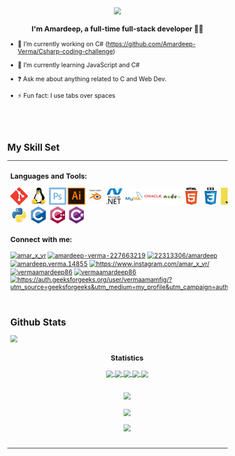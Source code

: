 <div align="center">
<img src="https://miro.medium.com/v2/resize:fit:1280/1*MmLp2x6cMbr27HdRI9OSTg.gif" align="center" style="width: 50%" />
</div>  
  

### <div align="center">I'm Amardeep, a full-time full-stack  developer 👨‍💻</div>  
  

- 🔭 I’m currently working on C# (https://github.com/Amardeep-Verma/Csharp-coding-challenge)  
  

- 🌱 I’m currently learning JavaScript and C#  
  

- ❓ Ask me about anything related to C and Web Dev.  
  

- ⚡ Fun fact: I use tabs over spaces  
  

![]()  
  

<br/>  


## My Skill Set  
<table><tr><td valign="top" width="33%">



</div><h3 align="left">Languages and Tools:</h3>
<p align="left">
<img src="https://raw.githubusercontent.com/teamedwardforever/Readme-Generator/71f25dd8b98329b168142a6b782a107b75eab178/svg/Skills/Other/git-scm-icon.svg" alt="Git" width="40" height="40"/>
<img src="https://raw.githubusercontent.com/teamedwardforever/Readme-Generator/71f25dd8b98329b168142a6b782a107b75eab178/svg/Skills/Other/linux-original.svg" alt="Linux" width="40" height="40"/>
<img src="https://raw.githubusercontent.com/teamedwardforever/Readme-Generator/71f25dd8b98329b168142a6b782a107b75eab178/svg/Skills/Software/photoshop-line.svg" alt="Photoshop" width="40" height="40"/>
<img src="https://raw.githubusercontent.com/teamedwardforever/Readme-Generator/71f25dd8b98329b168142a6b782a107b75eab178/svg/Skills/Software/adobe_illustrator-icon%20(1).svg" alt="Adobe Illustrator" width="40" height="40"/>
<img src="https://raw.githubusercontent.com/teamedwardforever/Readme-Generator/71f25dd8b98329b168142a6b782a107b75eab178/svg/Skills/Software/blender_community_badge_white.svg" alt="Blender" width="40" height="40"/>
<img src="https://raw.githubusercontent.com/teamedwardforever/Readme-Generator/71f25dd8b98329b168142a6b782a107b75eab178/svg/Skills/Framework/dot-net-original-wordmark.svg" alt="Dot Net" width="40" height="40"/>
<img src="https://raw.githubusercontent.com/teamedwardforever/Readme-Generator/71f25dd8b98329b168142a6b782a107b75eab178/svg/Skills/Database/mysql-original-wordmark.svg" alt="Mysql" width="40" height="40"/>
<img src="https://raw.githubusercontent.com/teamedwardforever/Readme-Generator/71f25dd8b98329b168142a6b782a107b75eab178/svg/Skills/Database/oracle-original.svg" alt="Oracle" width="40" height="40"/>
<img src="https://raw.githubusercontent.com/teamedwardforever/Readme-Generator/71f25dd8b98329b168142a6b782a107b75eab178/svg/Skills/Backend/nodejs-original-wordmark.svg" alt="NodeJs" width="40" height="40"/>
<img src="https://raw.githubusercontent.com/teamedwardforever/Readme-Generator/71f25dd8b98329b168142a6b782a107b75eab178/svg/Skills/Frontend/html5-original-wordmark.svg" alt="HTML" width="40" height="40"/>
<img src="https://raw.githubusercontent.com/teamedwardforever/Readme-Generator/71f25dd8b98329b168142a6b782a107b75eab178/svg/Skills/Frontend/css3-original-wordmark.svg" alt="Css" width="40" height="40"/>
<img src="https://raw.githubusercontent.com/teamedwardforever/Readme-Generator/71f25dd8b98329b168142a6b782a107b75eab178/svg/Skills/Languages/javascript-original.svg" alt="Javascript" width="40" height="40"/>
<img src="https://raw.githubusercontent.com/teamedwardforever/Readme-Generator/71f25dd8b98329b168142a6b782a107b75eab178/svg/Skills/Languages/python-original.svg" alt="Python" width="40" height="40"/>
<img src="https://raw.githubusercontent.com/teamedwardforever/Readme-Generator/71f25dd8b98329b168142a6b782a107b75eab178/svg/Skills/Languages/c-original.svg" alt="C" width="40" height="40"/>
<img src="https://raw.githubusercontent.com/teamedwardforever/Readme-Generator/71f25dd8b98329b168142a6b782a107b75eab178/svg/Skills/Languages/cplusplus-original.svg" alt="CPP" width="40" height="40"/>
<img src="https://raw.githubusercontent.com/teamedwardforever/Readme-Generator/71f25dd8b98329b168142a6b782a107b75eab178/svg/Skills/Languages/csharp-original.svg" alt="Csharp" width="40" height="40"/>
</p>



<h3 align="left">Connect with me:</h3>
<p align="left">
<a href="https://twitter.com/amar_x_vr" target="blank"><img align="center" src="https://raw.githubusercontent.com/rahuldkjain/github-profile-readme-generator/master/src/images/icons/Social/twitter.svg" alt="amar_x_vr" height="30" width="40" /></a>
<a href="https://linkedin.com/in/amardeep-verma-227663219" target="blank"><img align="center" src="https://raw.githubusercontent.com/rahuldkjain/github-profile-readme-generator/master/src/images/icons/Social/linked-in-alt.svg" alt="amardeep-verma-227663219" height="30" width="40" /></a>
<a href="https://stackoverflow.com/users/22313306/amardeep" target="blank"><img align="center" src="https://raw.githubusercontent.com/rahuldkjain/github-profile-readme-generator/master/src/images/icons/Social/stack-overflow.svg" alt="22313306/amardeep" height="30" width="40" /></a>
<a href="https://fb.com/amardeep.verma.14855" target="blank"><img align="center" src="https://raw.githubusercontent.com/rahuldkjain/github-profile-readme-generator/master/src/images/icons/Social/facebook.svg" alt="amardeep.verma.14855" height="30" width="40" /></a>
<a href="https://instagram.com/https://www.instagram.com/amar_x_vr/" target="blank"><img align="center" src="https://raw.githubusercontent.com/rahuldkjain/github-profile-readme-generator/master/src/images/icons/Social/instagram.svg" alt="https://www.instagram.com/amar_x_vr/" height="30" width="40" /></a>
<a href="https://www.hackerrank.com/vermaamardeep86" target="blank"><img align="center" src="https://raw.githubusercontent.com/rahuldkjain/github-profile-readme-generator/master/src/images/icons/Social/hackerrank.svg" alt="vermaamardeep86" height="30" width="40" /></a>
<a href="https://www.leetcode.com/vermaamardeep86" target="blank"><img align="center" src="https://raw.githubusercontent.com/rahuldkjain/github-profile-readme-generator/master/src/images/icons/Social/leet-code.svg" alt="vermaamardeep86" height="30" width="40" /></a>
<a href="https://auth.geeksforgeeks.org/user/https://auth.geeksforgeeks.org/user/vermaamamfjg/?utm_source=geeksforgeeks&utm_medium=my_profile&utm_campaign=auth_user" target="blank"><img align="center" src="https://raw.githubusercontent.com/rahuldkjain/github-profile-readme-generator/master/src/images/icons/Social/geeks-for-geeks.svg" alt="https://auth.geeksforgeeks.org/user/vermaamamfjg/?utm_source=geeksforgeeks&utm_medium=my_profile&utm_campaign=auth_user" height="30" width="40" /></a>
</p>
  

<br/>  


## Github Stats  
<img src="https://user-images.githubusercontent.com/73097560/115834477-dbab4500-a447-11eb-908a-139a6edaec5c.gif"><h3 align="center">Statistics</h3>
<div align="center">
<a href="https://github.com/Amardeep-Verma">
<img align="center" src="http://github-profile-summary-cards.vercel.app/api/cards/stats?username=Amardeep-Verma&theme=2077" height="180em" />
<img align="center" src="http://github-profile-summary-cards.vercel.app/api/cards/most-commit-language?username=Amardeep-Verma&theme=2077" height="180em" />
<img align="center" src="http://github-profile-summary-cards.vercel.app/api/cards/repos-per-language?username=Amardeep-Verma&theme=2077" height="180em" />
<img align="center" src="http://github-profile-summary-cards.vercel.app/api/cards/productive-time?username=Amardeep-Verma&theme=2077" height="180em" />
<img align="center" src="http://github-profile-summary-cards.vercel.app/api/cards/profile-details?username=Amardeep-Verma&theme=2077" height="180em" />
</div>

<br/>  



<br/>  

<div align="center"><img src="https://spotify-github-profile.vercel.app/api/view?uid=6ga8xsvk93qay9cazge2ag4j4&cover_image=true&theme=default&show_offline=false&background_color=121212&interchange=false" /></div>  

<br/>  

<div align="center">
<img src="https://komarev.com/ghpvc/?username=Amardeep-Verma&&style=flat-square" align="center" />
</div>  
  

<br/>  

<div align="center">
            <a href="https://www.buymeacoffee.com/amar-x-vr" target="_blank" style="display: inline-block;">
                <img
                    src="https://img.shields.io/badge/Donate-Buy%20Me%20A%20Coffee-orange.svg?style=flat-square&logo=buymeacoffee" 
                    align="center"
                />
            </a></div>  

<br/>  


<br />


